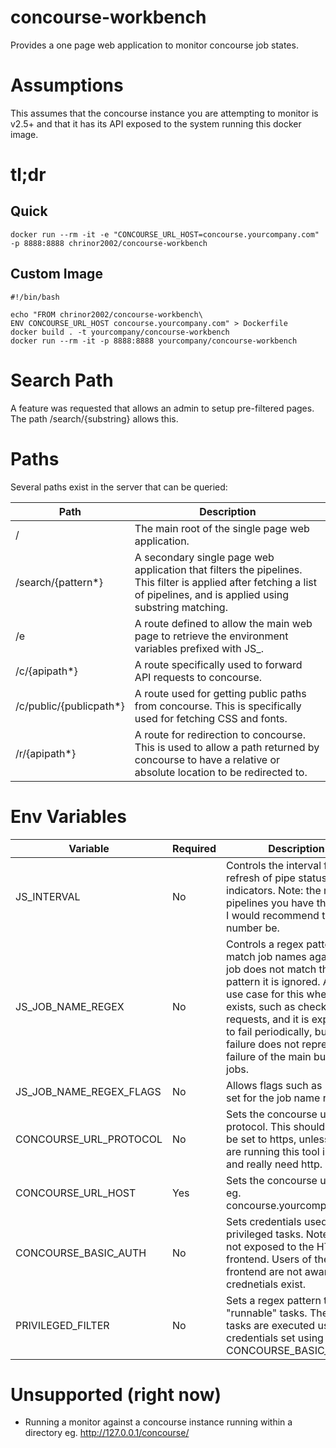 # concourse-workbench
Provides a one page web application to monitor concourse job states.

# Assumptions
This assumes that the concourse instance you are attempting to monitor is v2.5+ and that it has its API exposed to the system running this docker image.

# tl;dr

## Quick
```
docker run --rm -it -e "CONCOURSE_URL_HOST=concourse.yourcompany.com" -p 8888:8888 chrinor2002/concourse-workbench
```

## Custom Image
```
#!/bin/bash

echo "FROM chrinor2002/concourse-workbench\
ENV CONCOURSE_URL_HOST concourse.yourcompany.com" > Dockerfile
docker build . -t yourcompany/concourse-workbench
docker run --rm -it -p 8888:8888 yourcompany/concourse-workbench
```

# Search Path

A feature was requested that allows an admin to setup pre-filtered pages. The path /search/{substring} allows this.

# Paths
Several paths exist in the server that can be queried:

| Path                    | Description                                                                                                                                                             |
|-------------------------|-------------------------------------------------------------------------------------------------------------------------------------------------------------------------|
| /                       | The main root of the single page web application.                                                                                                                       |
| /search/{pattern*}      | A secondary single page web application that filters the pipelines. This filter is applied after fetching a list of pipelines, and is applied using substring matching. |
| /e                      | A route defined to allow the main web page to retrieve the environment variables prefixed with JS_.                                                                     |
| /c/{apipath*}           | A route specifically used to forward API requests to concourse.                                                                                                         |
| /c/public/{publicpath*} | A route used for getting public paths from concourse. This is specifically used for fetching CSS and fonts.                                                             |
| /r/{apipath*}           | A route for redirection to concourse. This is used to allow a path returned by concourse to have a relative or absolute location to be redirected to.                   |

# Env Variables

| Variable                | Required | Description                                                                                                                                                                                                                                                                                               |
|-------------------------|----------|-----------------------------------------------------------------------------------------------------------------------------------------------------------------------------------------------------------------------------------------------------------------------------------------------------------|
| JS_INTERVAL             | No       | Controls the interval for a refresh of pipe status indicators. Note: the more pipelines you have the higher I would recommend this number be.                                                                                                                                                             |
| JS_JOB_NAME_REGEX       | No       | Controls a regex pattern to match job names against. If a job does not match this pattern it is ignored. A good use case for this when a job exists, such as checking pull requests, and it is expected to fail periodically, but its failure does not represent a failure of the main build job or jobs. |
| JS_JOB_NAME_REGEX_FLAGS | No       | Allows flags such as "i" to be set for the job name reject                                                                                                                                                                                                                                                |
| CONCOURSE_URL_PROTOCOL  | No       | Sets the concourse url protocol. This should always be set to https, unless you are running this tool internally and really need http.                                                                                                                                                                    |
| CONCOURSE_URL_HOST      | Yes      | Sets the concourse url host. eg. concourse.yourcompany.com                                                                                                                                                                                                                                                |
| CONCOURSE_BASIC_AUTH    | No       | Sets credentials used for privileged tasks. Note, this is not exposed to the HTML frontend. Users of the frontend are not aware these crednetials exist.                                                                                                                                                  |
| PRIVILEGED_FILTER       | No       | Sets a regex pattern to filter "runnable" tasks. These tasks are executed using the credentials set using CONCOURSE_BASIC_AUTH                                                                                                                                                                            |

# Unsupported (right now)
- Running a monitor against a concourse instance running within a directory eg. http://127.0.0.1/concourse/
